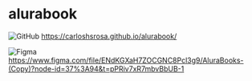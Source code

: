 # alurabook

![GitHub](https://img.shields.io/badge/-Pages-000000?&logo=github) https://carloshsrosa.github.io/alurabook/

![Figma](https://img.shields.io/badge/-Figma-000000?style=flat&logo=figma) https://www.figma.com/file/ENdKGXaH7ZOCGNC8Pcl3g9/AluraBooks-(Copy)?node-id=37%3A94&t=pPRiv7xR7mbvBbUB-1
